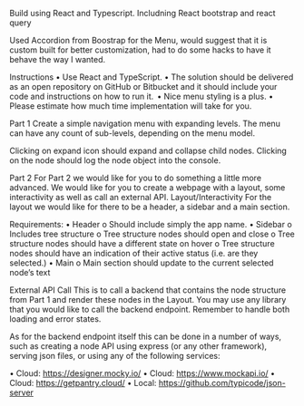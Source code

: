Build using React and Typescript.
Includning React bootstrap and react query

Used Accordion from Boostrap for the Menu, would suggest that it is custom built for better customization, had to do some hacks to have it behave the way I wanted.





Instructions
•	Use React and TypeScript.
•	The solution should be delivered as an open repository on GitHub or Bitbucket and it should include your code and instructions on how to run it.  
•	Nice menu styling is a plus.
•	Please estimate how much time implementation will take for you.


Part 1
Create a simple navigation menu with expanding levels. The menu can have any count of sub-levels, depending on the menu model.

Clicking on expand icon should expand and collapse child nodes. Clicking on the node should log the node object into the console.

Part 2
For Part 2 we would like for you to do something a little more advanced. We would like for you to create a webpage with a layout, some interactivity as well as call an external API. 
Layout/Interactivity
For the layout we would like for there to be a header, a sidebar and a main section. 

Requirements:
•	Header
o	Should include simply the app name. 
•	Sidebar
o	Includes tree structure
o	Tree structure nodes should open and close
o	Tree structure nodes should have a different state on hover
o	Tree structure nodes should have an indication of their active status (i.e. are they selected.)
•	Main
o	Main section should update to the current selected node’s text


External API Call
This is to call a backend that contains the node structure from Part 1 and render these nodes in the Layout. You may use any library that you would like to call the backend endpoint. Remember to handle both loading and error states.

As for the backend endpoint itself this can be done in a number of ways, such as creating a node API using express (or any other framework), serving json files, or using any of the following services:

•	Cloud: https://designer.mocky.io/
•	Cloud: https://www.mockapi.io/
•	Cloud: https://getpantry.cloud/
•	Local: https://github.com/typicode/json-server 
